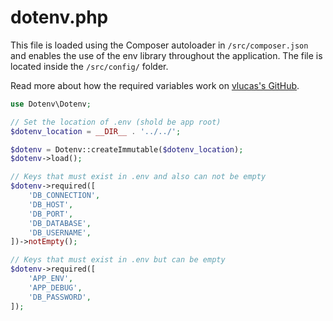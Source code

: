 # dotenv.php

This file is loaded using the Composer autoloader in `/src/composer.json` and enables the use of the env library throughout the application. The file is located inside the `/src/config/` folder.

Read more about how the required variables work on [vlucas's GitHub](https://github.com/vlucas/phpdotenv).

```php title="/src/config/dotenv.php"
use Dotenv\Dotenv;

// Set the location of .env (shold be app root)
$dotenv_location = __DIR__ . '../../';

$dotenv = Dotenv::createImmutable($dotenv_location);
$dotenv->load();

// Keys that must exist in .env and also can not be empty
$dotenv->required([
	'DB_CONNECTION',
	'DB_HOST',
	'DB_PORT',
	'DB_DATABASE',
	'DB_USERNAME',
])->notEmpty();

// Keys that must exist in .env but can be empty
$dotenv->required([
	'APP_ENV',
	'APP_DEBUG',
	'DB_PASSWORD',
]);
```